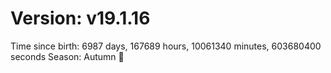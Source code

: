 # Version: v19.1.16
Time since birth: 6987 days, 167689 hours, 10061340 minutes, 603680400 seconds
Season: Autumn 🍁
